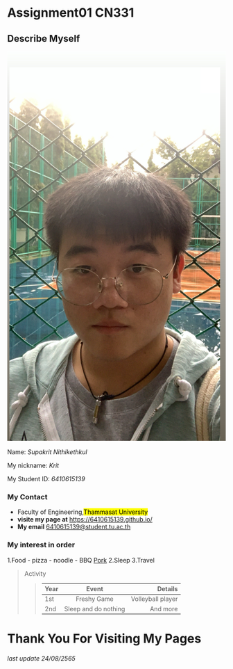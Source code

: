 __Assignment01 CN331__
===================

**Describe Myself**
------------------

![profilePic, The handsome guy](/profilePic.jpg)

Name: *Supakrit Nithikethkul*

My nickname: *Krit*

My Student ID: *6410615139*

### My Contact
- Faculty of Engineering,<mark>Thammasat University</mark>
- **visite my page at** <https://6410615139.github.io/>
- **My email** 6410615139@student.tu.ac.th

### My interest in order

1.Food
    - pizza
    - noodle
    - BBQ [Pork](/pigicon.jpg)
2.Sleep
3.Travel

>Activity
>
>>|   Year  |    Event             |    Details    |
>>| :---    |        :----:        |          ---: |
>>| 1st     | Freshy Game          | Volleyball player   |
>>| 2nd     | Sleep and do nothing | And more      |

# Thank You For Visiting My Pages

###### last update 24/08/2565